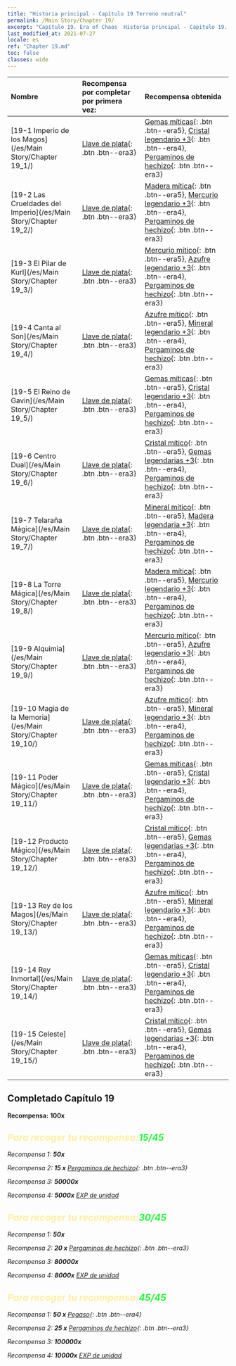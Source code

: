 ```yaml
---
title: "Historia principal - Capítulo 19 Terreno neutral"
permalink: /Main Story/Chapter 19/
excerpt: "Capítulo 19. Era of Chaos  Historia principal - Capítulo 19. Terreno neutral"
last_modified_at: 2021-07-27
locale: es
ref: "Chapter 19.md"
toc: false
classes: wide
---
```


  | Nombre |  Recompensa por completar por primera vez: | Recompensa obtenida |
  |:------------|:------------|:------------| 
  | [19-1 Imperio de los Magos](/es/Main Story/Chapter 19_1/) | [Llave de plata](/ItemsES/con_693/){: .btn .btn--era3} | [Gemas míticas](/ItemsES/mat_65/){: .btn .btn--era5}, [Cristal legendario +3](/ItemsES/mat_59/){: .btn .btn--era4}, [Pergaminos de hechizo](/ItemsES/con_694/){: .btn .btn--era3} |
  | [19-2 Las Crueldades del Imperio](/es/Main Story/Chapter 19_2/) | [Llave de plata](/ItemsES/con_693/){: .btn .btn--era3} | [Madera mítica](/ItemsES/mat_62/){: .btn .btn--era5}, [Mercurio legendario +3](/ItemsES/mat_56/){: .btn .btn--era4}, [Pergaminos de hechizo](/ItemsES/con_694/){: .btn .btn--era3} |
  | [19-3 El Pilar de Kurl](/es/Main Story/Chapter 19_3/) | [Llave de plata](/ItemsES/con_693/){: .btn .btn--era3} | [Mercurio mítico](/ItemsES/mat_63/){: .btn .btn--era5}, [Azufre legendario +3](/ItemsES/mat_57/){: .btn .btn--era4}, [Pergaminos de hechizo](/ItemsES/con_694/){: .btn .btn--era3} |
  | [19-4 Canta al Son](/es/Main Story/Chapter 19_4/) | [Llave de plata](/ItemsES/con_693/){: .btn .btn--era3} | [Azufre mítico](/ItemsES/mat_64/){: .btn .btn--era5}, [Mineral legendario +3](/ItemsES/mat_54/){: .btn .btn--era4}, [Pergaminos de hechizo](/ItemsES/con_694/){: .btn .btn--era3} |
  | [19-5 El Reino de Gavin](/es/Main Story/Chapter 19_5/) | [Llave de plata](/ItemsES/con_693/){: .btn .btn--era3} | [Gemas míticas](/ItemsES/mat_65/){: .btn .btn--era5}, [Cristal legendario +3](/ItemsES/mat_59/){: .btn .btn--era4}, [Pergaminos de hechizo](/ItemsES/con_694/){: .btn .btn--era3} |
  | [19-6 Centro Dual](/es/Main Story/Chapter 19_6/) | [Llave de plata](/ItemsES/con_693/){: .btn .btn--era3} | [Cristal mítico](/ItemsES/mat_66/){: .btn .btn--era5}, [Gemas legendarias +3](/ItemsES/mat_58/){: .btn .btn--era4}, [Pergaminos de hechizo](/ItemsES/con_694/){: .btn .btn--era3} |
  | [19-7 Telaraña Mágica](/es/Main Story/Chapter 19_7/) | [Llave de plata](/ItemsES/con_693/){: .btn .btn--era3} | [Mineral mítico](/ItemsES/mat_61/){: .btn .btn--era5}, [Madera legendaria +3](/ItemsES/mat_55/){: .btn .btn--era4}, [Pergaminos de hechizo](/ItemsES/con_694/){: .btn .btn--era3} |
  | [19-8 La Torre Mágica](/es/Main Story/Chapter 19_8/) | [Llave de plata](/ItemsES/con_693/){: .btn .btn--era3} | [Madera mítica](/ItemsES/mat_62/){: .btn .btn--era5}, [Mercurio legendario +3](/ItemsES/mat_56/){: .btn .btn--era4}, [Pergaminos de hechizo](/ItemsES/con_694/){: .btn .btn--era3} |
  | [19-9 Alquimia](/es/Main Story/Chapter 19_9/) | [Llave de plata](/ItemsES/con_693/){: .btn .btn--era3} | [Mercurio mítico](/ItemsES/mat_63/){: .btn .btn--era5}, [Azufre legendario +3](/ItemsES/mat_57/){: .btn .btn--era4}, [Pergaminos de hechizo](/ItemsES/con_694/){: .btn .btn--era3} |
  | [19-10 Magia de la Memoria](/es/Main Story/Chapter 19_10/) | [Llave de plata](/ItemsES/con_693/){: .btn .btn--era3} | [Azufre mítico](/ItemsES/mat_64/){: .btn .btn--era5}, [Mineral legendario +3](/ItemsES/mat_54/){: .btn .btn--era4}, [Pergaminos de hechizo](/ItemsES/con_694/){: .btn .btn--era3} |
  | [19-11 Poder Mágico](/es/Main Story/Chapter 19_11/) | [Llave de plata](/ItemsES/con_693/){: .btn .btn--era3} | [Gemas míticas](/ItemsES/mat_65/){: .btn .btn--era5}, [Cristal legendario +3](/ItemsES/mat_59/){: .btn .btn--era4}, [Pergaminos de hechizo](/ItemsES/con_694/){: .btn .btn--era3} |
  | [19-12 Producto Mágico](/es/Main Story/Chapter 19_12/) | [Llave de plata](/ItemsES/con_693/){: .btn .btn--era3} | [Cristal mítico](/ItemsES/mat_66/){: .btn .btn--era5}, [Gemas legendarias +3](/ItemsES/mat_58/){: .btn .btn--era4}, [Pergaminos de hechizo](/ItemsES/con_694/){: .btn .btn--era3} |
  | [19-13 Rey de los Magos](/es/Main Story/Chapter 19_13/) | [Llave de plata](/ItemsES/con_693/){: .btn .btn--era3} | [Azufre mítico](/ItemsES/mat_64/){: .btn .btn--era5}, [Mineral legendario +3](/ItemsES/mat_54/){: .btn .btn--era4}, [Pergaminos de hechizo](/ItemsES/con_694/){: .btn .btn--era3} |
  | [19-14 Rey Inmortal](/es/Main Story/Chapter 19_14/) | [Llave de plata](/ItemsES/con_693/){: .btn .btn--era3} | [Gemas míticas](/ItemsES/mat_65/){: .btn .btn--era5}, [Cristal legendario +3](/ItemsES/mat_59/){: .btn .btn--era4}, [Pergaminos de hechizo](/ItemsES/con_694/){: .btn .btn--era3} |
  | [19-15 Celeste](/es/Main Story/Chapter 19_15/) | [Llave de plata](/ItemsES/con_693/){: .btn .btn--era3} | [Cristal mítico](/ItemsES/mat_66/){: .btn .btn--era5}, [Gemas legendarias +3](/ItemsES/mat_58/){: .btn .btn--era4}, [Pergaminos de hechizo](/ItemsES/con_694/){: .btn .btn--era3} |


## Completado Capítulo 19

 **Recompensa:**  **100x** <i class="fas fa-gem"/>



## <span style="color: #ffeea0">Para recoger tu recompensa:</span><span style="color: #27f73a">15/45</span>

 Recompensa 1:  **50x** <i class="fas fa-gem"/>

 Recompensa 2: **15 x** [Pergaminos de hechizo](/ItemsES/con_694/){: .btn .btn--era3}

 Recompensa 3:  **50000x** <i class="fas fa-coins"/>

 Recompensa 4:  **5000x** [EXP de unidad](/ItemsES/con_902/)



## <span style="color: #ffeea0">Para recoger tu recompensa:</span><span style="color: #27f73a">30/45</span>

 Recompensa 1:  **50x** <i class="fas fa-gem"/>

 Recompensa 2: **20 x** [Pergaminos de hechizo](/ItemsES/con_694/){: .btn .btn--era3}

 Recompensa 3:  **80000x** <i class="fas fa-coins"/>

 Recompensa 4:  **8000x** [EXP de unidad](/ItemsES/con_902/)



## <span style="color: #ffeea0">Para recoger tu recompensa:</span><span style="color: #27f73a">45/45</span>

 Recompensa 1: **50 x** [Pegaso](/ItemsES/unt_202/){: .btn .btn--era4}

 Recompensa 2: **25 x** [Pergaminos de hechizo](/ItemsES/con_694/){: .btn .btn--era3}

 Recompensa 3:  **100000x** <i class="fas fa-coins"/>

 Recompensa 4:  **10000x** [EXP de unidad](/ItemsES/con_902/)

